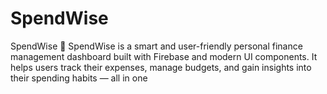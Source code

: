 # SpendWise
SpendWise 💸  SpendWise is a smart and user-friendly personal finance management dashboard built with Firebase and modern UI components. It helps users track their expenses, manage budgets, and gain insights into their spending habits — all in one